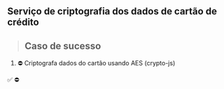 ## Serviço de criptografia dos dados de cartão de crédito

> ## Caso de sucesso

1. ⛔ Criptografa dados do cartão usando AES (crypto-js)

✅
⛔